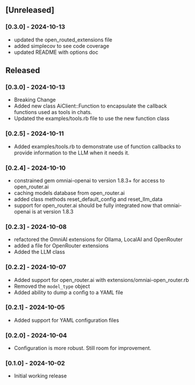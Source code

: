 ## [Unreleased]

### [0.3.0] - 2024-10-13
- updated the open_routed_extensions file
- added simplecov to see code coverage
- updated README with options doc

## Released

### [0.3.0] - 2024-10-13
- Breaking Change
- Added new class AiClient::Function to encapsulate the callback functions used as tools in chats.
- Updated the examples/tools.rb file to use the new function class

### [0.2.5] - 2024-10-11
- Added examples/tools.rb to demonstrate use of function callbacks to provide information to the LLM when it needs it.

### [0.2.4] - 2024-10-10
- constrained gem omniai-openai to version 1.8.3+ for access to open_router.ai
- caching models database from open_router.ai
- added class methods reset_default_config and reset_llm_data
- support for open_router.ai should be fully integrated now that omniai-openai is at version 1.8.3


### [0.2.3] - 2024-10-08
- refactored the OmniAI extensions for Ollama, LocalAI and OpenRouter
- added a file for OpenRouter extensions
- Added the LLM class

### [0.2.2] - 2024-10-07
- Added support for open_router.ai with extensions/omniai-open_router.rb
- Removed the `model_type` object
- Added ability to dump a config to a YAML file

### [0.2.1] - 2024-10-05
- Added support for YAML configuration files

### [0.2.0] - 2024-10-04
- Configuration is more robust.  Still room for improvement.

### [0.1.0] - 2024-10-02

- Initial working release
